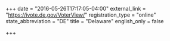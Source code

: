+++
date = "2016-05-26T17:17:05-04:00"
external_link = "https://ivote.de.gov/VoterView/"
registration_type = "online"
state_abbreviation = "DE"
title = "Delaware"
english_only = false

+++
